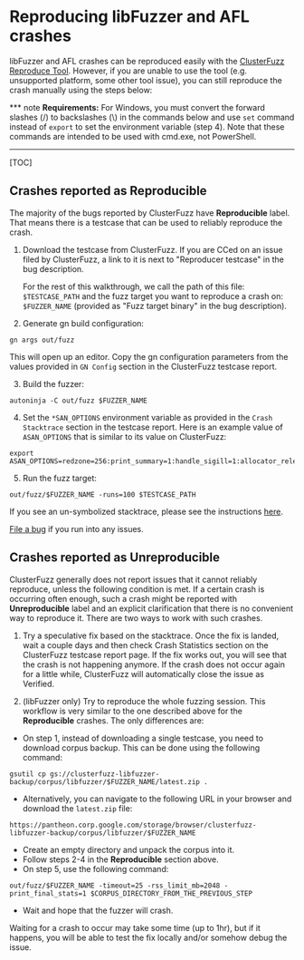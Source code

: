 # Reproducing libFuzzer and AFL crashes

libFuzzer and AFL crashes can be reproduced easily with the
[ClusterFuzz Reproduce Tool]. However, if you are unable to use the tool (e.g.
unsupported platform, some other tool issue), you can still reproduce the crash
manually using the steps below:

*** note
**Requirements:** For Windows, you must convert the forward slashes (/) to
backslashes (\\) in the commands below and use `set` command instead of `export`
to set the environment variable (step 4). Note that these commands are intended
to be used with cmd.exe, not PowerShell.
***

[TOC]

## Crashes reported as Reproducible

The majority of the bugs reported by ClusterFuzz have **Reproducible** label.
That means there is a testcase that can be used to reliably reproduce the crash.

1. Download the testcase from ClusterFuzz. If you are CCed on an issue filed by
   ClusterFuzz, a link to it is next to "Reproducer testcase" in the bug
   description.

   For the rest of this walkthrough, we call the path of this
   file: `$TESTCASE_PATH` and the fuzz target you want to reproduce a
   crash on: `$FUZZER_NAME` (provided as "Fuzz target binary" in the bug
   description).

2. Generate gn build configuration:

```
gn args out/fuzz
```

   This will open up an editor. Copy the gn configuration parameters from the
   values provided in `GN Config` section in the ClusterFuzz testcase report.


3. Build the fuzzer:

```
autoninja -C out/fuzz $FUZZER_NAME
```

4. Set the `*SAN_OPTIONS` environment variable as provided in the
   `Crash Stacktrace` section in the testcase report.
   Here is an example value of `ASAN_OPTIONS` that is similar to its value on
   ClusterFuzz:

```
export ASAN_OPTIONS=redzone=256:print_summary=1:handle_sigill=1:allocator_release_to_os_interval_ms=500:print_suppressions=0:strict_memcmp=1:allow_user_segv_handler=0:use_sigaltstack=1:handle_sigfpe=1:handle_sigbus=1:detect_stack_use_after_return=0:alloc_dealloc_mismatch=0:detect_leaks=0:print_scariness=1:allocator_may_return_null=1:handle_abort=1:check_malloc_usable_size=0:detect_container_overflow=0:quarantine_size_mb=256:detect_odr_violation=0:symbolize=1:handle_segv=1:fast_unwind_on_fatal=1
```

5. Run the fuzz target:

```
out/fuzz/$FUZZER_NAME -runs=100 $TESTCASE_PATH
```

If you see an un-symbolized stacktrace, please see the instructions [here].

[File a bug] if you run into any issues.

## Crashes reported as Unreproducible

ClusterFuzz generally does not report issues that it cannot reliably reproduce,
unless the following condition is met. If a certain crash is occurring often
enough, such a crash might be reported with **Unreproducible** label and an
explicit clarification that there is no convenient way to reproduce it. There
are two ways to work with such crashes.

1. Try a speculative fix based on the stacktrace. Once the fix is landed, wait a
   couple days and then check Crash Statistics section on the ClusterFuzz
   testcase report page. If the fix works out, you will see that the crash is
   not happening anymore. If the crash does not occur again for a little while,
   ClusterFuzz will automatically close the issue as Verified.

2. (libFuzzer only) Try to reproduce the whole fuzzing session. This workflow is
   very similar to the one described above for the **Reproducible** crashes. The
   only differences are:

  * On step 1, instead of downloading a single testcase, you need to download
    corpus backup. This can be done using the following command:
```
gsutil cp gs://clusterfuzz-libfuzzer-backup/corpus/libfuzzer/$FUZZER_NAME/latest.zip .
```

  * Alternatively, you can navigate to the following URL in your browser and
    download the `latest.zip` file:
```
https://pantheon.corp.google.com/storage/browser/clusterfuzz-libfuzzer-backup/corpus/libfuzzer/$FUZZER_NAME
```

  * Create an empty directory and unpack the corpus into it.
  * Follow steps 2-4 in the **Reproducible** section above.
  * On step 5, use the following command:

```
out/fuzz/$FUZZER_NAME -timeout=25 -rss_limit_mb=2048 -print_final_stats=1 $CORPUS_DIRECTORY_FROM_THE_PREVIOUS_STEP
```

  * Wait and hope that the fuzzer will crash.

Waiting for a crash to occur may take some time (up to 1hr), but if it happens,
you will be able to test the fix locally and/or somehow debug the issue.

[ClusterFuzz Reproduce Tool]: https://github.com/google/clusterfuzz-tools
[File a bug]: https://bugs.chromium.org/p/chromium/issues/entry?component=Tools%3EStability%3ElibFuzzer&comment=What%20problem%20are%20you%20seeing
[here]: getting_started.md#symbolize-stacktrace
